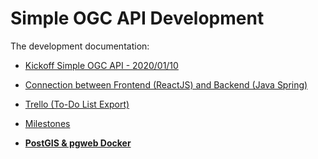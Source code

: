 # Simple OGC API Development
The development documentation:

* [Kickoff Simple OGC API - 2020/01/10](./SimpleOGCAPI_Kickoff.pdf)
* [Connection between Frontend (ReactJS) and Backend (Java Spring)](https://github.com/kantega/react-and-spring/)
* [Trello (To-Do List Export)](./Trello-Export.html)
* [Milestones](./SimpleOGCAPI_milestones.md)

* __[PostGIS & pgweb Docker](./docker_postgis_inspire.md)__

